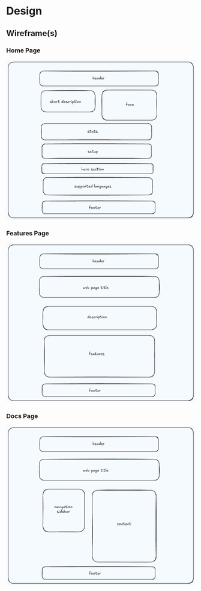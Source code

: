 # Design

## Wireframe(s)

### Home Page

![home-page](./design-img/home-page.png)

### Features Page

![home-page](./design-img/features-page.png)

### Docs Page

![home-page](./design-img/docs-page.png)
